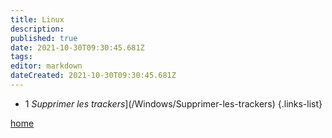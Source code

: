 ```yaml
---
title: Linux
description: 
published: true
date: 2021-10-30T09:30:45.681Z
tags: 
editor: markdown
dateCreated: 2021-10-30T09:30:45.681Z
---
```



-  1 *Supprimer les trackers*](/Windows/Supprimer-les-trackers)
{.links-list}

[home](/Linux/home)